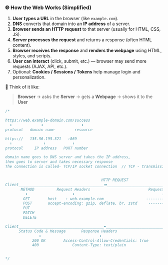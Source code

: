 ### 🌐 **How the Web Works (Simplified)**

1. **User types a URL** in the browser (like `example.com`).
2. **DNS** converts that domain into an **IP address** of a server.
3. **Browser sends an HTTP request** to that server (usually for HTML, CSS, JS).
4. **Server processes the request** and returns a response (often HTML content).
5. **Browser receives the response** and **renders the webpage** using HTML, styles, and scripts.
6. **User can interact** (click, submit, etc.) — browser may send more requests (AJAX, API, etc.).
7. Optional: **Cookies / Sessions / Tokens** help manage login and personalization.

🧠 Think of it like:

> **Browser** → asks the **Server** → gets a **Webpage** → shows it to the **User**


```ts
/*

https://web.example-domain.com/success
  ⬇             ⬇                 ⬇
protocol   domain name         resource

https://   135.56.195.321   :869
  ⬇              ⬇            ⬇
protocol     IP address   PORT number

domain name goes to DNS server and takes the IP address,
then goes to server and takes necessary response
The connection is called- TCP/IP socket connection  // TCP - transmission control protocol


                                           HTTP REQUEST
Client______________________________________➡_______________________________________Server
       METHOD          Request Headers                          Request Body
         ⬇                    ⬇                                       ⬇
        GET        host    : web.example.com                   ----------------
        POST       accept-encoding: gzip, deflate, br, zstd     --------------
        PUT
        PATCH
        DELETE

Client______________________________________⬅_______________________________________Server       
      Status Code & Message       Response Headers                      Request Body
               ⬇                          ⬇                                  ⬇
            200 OK        Access-Control-Allow-Credentials: true       ----------------
            400               Content-Type: text/plain                  --------------    


*/
```